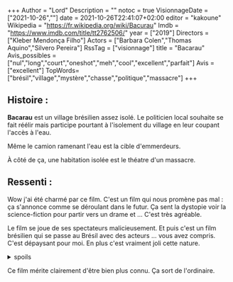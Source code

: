 +++
Author = "Lord"
Description = ""
notoc = true
VisionnageDate = ["2021-10-26",""]
date = 2021-10-26T22:41:07+02:00
editor = "kakoune"
Wikipedia = "https://fr.wikipedia.org/wiki/Bacurau"
Imdb = "https://www.imdb.com/title/tt2762506/"
year = ["2019"]
Directors = ["Kleber Mendonça Filho"]
Actors = ["Barbara Colen","Thomas Aquino","Silvero Pereira"]
RssTag = ["visionnage"]
title = "Bacarau"
Avis_possibles = ["nul","long","court","oneshot","meh","cool","excellent","parfait"]
Avis = ["excellent"] 
TopWords=["brésil","village","mystère","chasse","politique","massacre"]
+++
## Histoire : 
**Bacarau** est un village brésilien assez isolé.
Le politicien local souhaite se fait réélir mais participe pourtant à l'isolement du village en leur coupant l'accès à l'eau.

Même le camion ramenant l'eau est la cible d'emmerdeurs.

À côté de ça, une habitation isolée est le théatre d'un massacre.

## Ressenti :
Wow j'ai été charmé par ce film.
C'est un film qui nous promène pas mal : ça s'annonce comme se déroulant dans le futur.
Ça sent la dystopie voir la science-fiction pour partir vers un drame et …
C'est très agréable.

Le film se joue de ses spectateurs malicieusement.
Et puis c'est un film brésilien qui se passe au Brésil avec des acteurs … vous avez compris.
C'est dépaysant pour moi.
En plus c'est vraiment joli cette nature.

<details><summary>spoils</summary>

J'ai vraiment cru qu'on partait dans le surnaturel :
Le film qui s'ouvre en annonçant que c'est dans le futur, la soucoupe volante, la disparition de la carte.
J'ai imaginé que le village s'était fait transporté ailleurs ou j'en sais rien quoi.

Mais au final c'est bien plus terre-à-terre et crédible.

Le film vire limite dans le gore sur la fin avec ses décapitations et les coups de feu assez violents.
Le réalisateur n'a pas eu peur de vraiment tout montrer aussi bien niveau gore que sexe.
C'est clairement cash et j'aime bien.

C'est au final très honnête dans la réalisation je trouve.
Les acteurs sont bons, les effets visuels bons, la musique bien dans le ton (mention spéciale pour le générique de fin)(visiblement *John Carpenter* est très apprécié du réalisateur).
</details>

Ce film mérite clairement d'être bien plus connu.
Ça sort de l'ordinaire.
